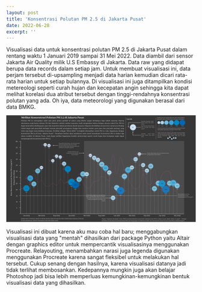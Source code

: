 ```yaml
---
layout: post
title: 'Konsentrasi Polutan PM 2.5 di Jakarta Pusat'
date: 2022-06-28
excerpt: ''
---
```


Visualisasi data untuk konsentrasi polutan PM 2.5 di Jakarta Pusat dalam rentang waktu 1 Januari 2019 sampai 31 Mei 2022. Data diambil dari sensor Jakarta Air Quality milik U.S Embassy di Jakarta. Data raw yang didapat berupa data records dalam setiap jam. Untuk membuat visualisasi ini, data perjam tersebut di-upsampling menjadi data harian kemudian dicari rata-rata harian untuk setiap bulannya. Di visualisasi ini juga ditampilkan kondisi metereologi seperti curah hujan dan kecepatan angin sehingga kita dapat melihat korelasi dua atribut tersebut dengan tinggi-rendahnya konsentrasi polutan yang ada.  Oh iya, data meteorologi yang digunakan berasal dari data BMKG.

<img src="assets/images/pm25-jakpus.png" alt="" style="max-width: 100%; height: auto;">

Visualisasi ini dibuat karena aku mau coba hal baru; menggabungkan visualisasi data yang "mentah" dihasilkan dari package Python yaitu Altair dengan graphics editor untuk mempercantik visualisasinya menggunakan Procreate. Relayouting, menambahkan narasi juga legenda digunakan menggunakan Procreate karena sangat fleksibel untuk melakukan hal tersebut. Cukup senang dengan hasilnya, karena visualisasi datanya jadi tidak terlihat membosankan. Kedepannya mungkin juga akan belajar Photoshop jadi bisa lebih memperluas kemungkinan-kemungkinan bentuk visualisasi data yang dihasilkan.